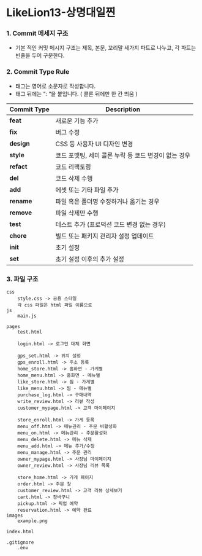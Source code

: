 # LikeLion13-상명대일찐

### 1. Commit 메세지 구조

- 기본 적인 커밋 메시지 구조는 제목, 본문, 꼬리말 세가지 파트로 나누고, 각 파트는 빈줄을 두어 구분한다.

### 2. Commit Type Rule

- 태그는 영어로 소문자로 작성합니다.
- 태그 뒤에는 “: “을 붙입니다. ( 콜론 뒤에만 한 칸 띄움 )

| Commit Type | Description |
| --- | --- |
| **feat** | 새로운 기능 추가 |
| **fix** | 버그 수정 |
| **design** | CSS 등 사용자 UI 디자인 변경 |
| **style** | 코드 포맷팅, 세미 콜론 누락 등 코드 변경이 없는 경우 |
| **refact** | 코드 리팩토링 |
| **del** | 코드 삭제 수행 |
| **add** | 에셋 또는 기타 파일 추가 |
| **rename** | 파일 혹은 폴더명 수정하거나 옮기는 경우 |
| **remove** | 파일 삭제만 수행 |
| **test** | 테스트 추가 (프로덕션 코드 변경 없는 경우) |
| **chore** | 빌드 또는 패키지 관리자 설정 업데이트 |
| **init** | 초기 설정 |
| **set** | 초기 설정 이후의 추가 설정 |

### 3. 파일 구조

```
css
	style.css -> 공용 스타일
	각 css 파일은 html 파일 이름으로
js
	main.js
	
pages
	test.html
  
	login.html -> 로그인 대체 화면
	
	gps_set.html -> 위치 설정
	gps_enroll.html -> 주소 등록
	home_store.html -> 홈화면 - 가게별
	home_menu.html -> 홈화면 - 메뉴별
  	like_store.html -> 찜 - 가게별
  	like_menu.html -> 찜 - 메뉴별
  	purchase_log.html -> 구매내역
    write_review.html -> 리뷰 작성
    customer_mypage.html -> 고객 마이페이지
  
 	store_enroll.html -> 가게 등록
 	menu_off.html -> 메뉴관리 - 주문 비활성화
 	menu_on.html -> 메뉴관리 - 주문활성화
  	menu_delete.html -> 메뉴 삭제
  	menu_add.html -> 메뉴 추가/수정
  	menu_manage.html -> 주문 관리
  	owner_mypage.html -> 사장님 마이페이지
  	owner_review.html -> 사장님 리뷰 목록
  
 	store_home.html -> 가게 페이지
  	order.html -> 주문 창
  	customer_review.html -> 고객 리뷰 상세보기
  	cart.html -> 장바구니
  	pickup.html -> 픽업 예약
  	reservation.html -> 예약 완료
images
	example.png

index.html

.gitignore
	.env
```
